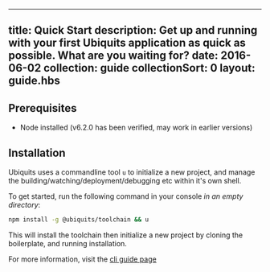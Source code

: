 ---
title: Quick Start
description: Get up and running with your first Ubiquits application as quick as possible. What are you waiting for?
date: 2016-06-02
collection: guide
collectionSort: 0
layout: guide.hbs
-----------------

## Prerequisites
* Node installed (v6.2.0 has been verified, may work in earlier versions)

## Installation

Ubiquits uses a commandline tool `u` to initialize a new project, and manage the building/watching/deployment/debugging etc within it's own shell.

To get started, run the following command in your console *in an empty directory*:

```bash
npm install -g @ubiquits/toolchain && u
```

This will install the toolchain then initialize a new project by cloning the boilerplate, and running installation.

For more information, visit the [cli guide page](/guide/cli)
